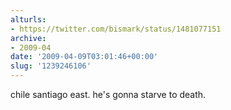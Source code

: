 ```yaml
---
alturls:
- https://twitter.com/bismark/status/1481077151
archive:
- 2009-04
date: '2009-04-09T03:01:46+00:00'
slug: '1239246106'
---
```


chile santiago east. he's gonna starve to death.

